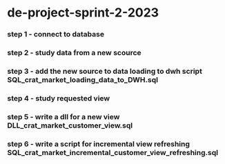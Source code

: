 # de-project-sprint-2-2023

### step 1 - connect to database

### step 2 - study data from a new scource

### step 3 - add the new source to data loading to dwh script SQL_crat_market_loading_data_to_DWH.sql

### step 4 - study requested view

### step 5 - write a dll for a new view DLL_crat_market_customer_view.sql

### step 6 - write a script for incremental view refreshing SQL_crat_market_incremental_customer_view_refreshing.sql
